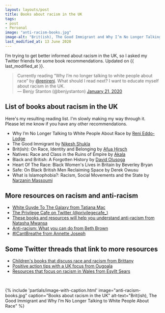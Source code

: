 ```yaml
---
layout: layouts/post
title: Books about racism in the UK
tags:
- post
- Personal
image: "anti-racism-books.jpg"
image-alt: "Brit(ish), The Good Immigrant and Why I’m No Longer Talking to White People About Race"
last_modified_at: 13 June 2020
---
```


<p>I’m trying to get better informed about racism in the UK, so I asked my Twitter friends for some book recommendations. Updated on {{ last_modified_at }}.</p>

<blockquote>Currently reading “Why I’m no longer talking to white people about race” by <a href="https://twitter.com/renireni?ref_src=twsrc%5Etfw">@renireni</a>. What should I read next? I want to educate myself about racism in the UK.<br>&mdash; Benjy Stanton (@benjystanton) <a href="https://twitter.com/benjystanton/status/1219744937790660608?ref_src=twsrc%5Etfw">January 21, 2020</a></blockquote>

## List of books about racism in the UK

Here's my resulting reading list. I'm slowly making my way through it. Please let me know if you have any other recommendations.

* Why I’m No Longer Talking to White People About Race by [Reni Eddo-Lodge](https://twitter.com/renireni)
* The Good Immigrant by [Nikesh Shukla](https://twitter.com/nikeshshukla)
* Brit(ish): On Race, Identity and Belonging by [Afua Hirsch](https://twitter.com/afuahirsch)
* Natives: Race and Class in the Ruins of Empire by [Akala](https://twitter.com/akalamusic)
* Black and British: A Forgotten History by [David Olusoga](https://twitter.com/DavidOlusoga)
* Heart Of The Race: Black Women's Lives in Britain by Beverley Bryan
* Safe: On Black British Men Reclaiming Space by Derek Owusu
* What is Islamophobia?: Racism, Social Movements and the State by [Narzanin Massoumi](https://twitter.com/narzanin)

## More resources on racism and anti-racism

* [White Guyde To The Galaxy from Tatiana Mac](https://tatianamac.com/posts/white-guyde/)
* [The Privilege Cafe on Twitter (@privilegecafe_)](https://twitter.com/privilegecafe_)
* [These books and resources will help you understand anti-racism from Natasha Mwansa](https://www.standard.co.uk/lifestyle/books/book-resources-racism-a4457241.html)
* [Anti-racism: What you can do from Beth Brown](https://medium.com/@bbrownie.bb/anti-racism-what-you-can-do-922b22d480bc)
* [#ICantBreathe from Annette Joseph](https://medium.com/@Diversenett/icantbreathe-704081cc0d8f)

## Some Twitter threads that link to more resources
* [Children's books that discuss race and racism from Brittany](https://twitter.com/wanderingbritt_/status/1267617830872154113)
* [Positive action tips with a UK focus from Ougoala](https://twitter.com/ObiomaUgoala/status/1266330305985732609)
* [Resources that focus on racism in Wales from Esyllt Sears](https://twitter.com/EsylltMair/status/1268522259733524480)

<br>

{%
  include 'partials/image-with-caption.html'
  image="anti-racism-books.jpg"
  caption="Books about racism in the UK"
  alt-text="Brit(ish), The Good Immigrant and Why I’m No Longer Talking to White People About Race"
%}
